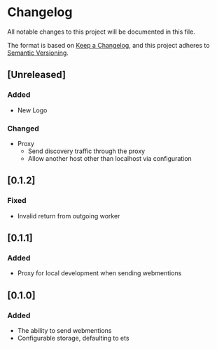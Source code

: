 # Changelog
All notable changes to this project will be documented in this file.

The format is based on [Keep a Changelog](https://keepachangelog.com/en/1.1.0/),
and this project adheres to [Semantic Versioning](https://semver.org/spec/v2.0.0.html).

## [Unreleased]
### Added 
  * New Logo

### Changed
  * Proxy
    * Send discovery traffic through the proxy
    * Allow another host other than localhost via configuration

## [0.1.2]
### Fixed
  * Invalid return from outgoing worker

## [0.1.1]
### Added
  * Proxy for local development when sending webmentions

## [0.1.0]
### Added
  * The ability to send webmentions
  * Configurable storage, defaulting to ets
